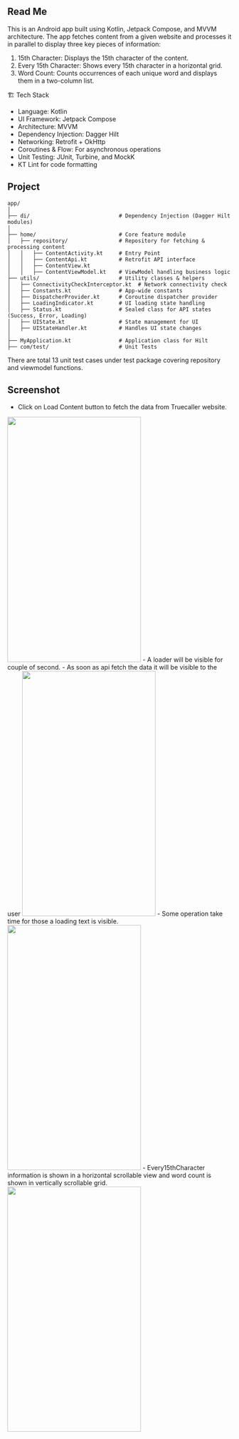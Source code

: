 ## Read Me
This is an Android app built using Kotlin, Jetpack Compose, and MVVM architecture. The app fetches content from a given website and processes it in parallel to display three key pieces of information:

1. 15th Character: Displays the 15th character of the content.
2. Every 15th Character: Shows every 15th character in a horizontal grid.
3. Word Count: Counts occurrences of each unique word and displays them in a two-column list.

🏗️ Tech Stack
- Language: Kotlin
- UI Framework: Jetpack Compose
- Architecture: MVVM
- Dependency Injection: Dagger Hilt
- Networking: Retrofit + OkHttp
- Coroutines & Flow: For asynchronous operations
- Unit Testing: JUnit, Turbine, and MockK
- KT Lint for code formatting

## Project 
```
app/
│
├── di/                            # Dependency Injection (Dagger Hilt modules)
│
├── home/                          # Core feature module
│   ├── repository/                # Repository for fetching & processing content
│   │   ├── ContentActivity.kt     # Entry Point
│   │   ├── ContentApi.kt          # Retrofit API interface
│   │   ├── ContentView.kt 
│   │   ├── ContentViewModel.kt    # ViewModel handling business logic
├── utils/                         # Utility classes & helpers
│   ├── ConnectivityCheckInterceptor.kt  # Network connectivity check
│   ├── Constants.kt               # App-wide constants
│   ├── DispatcherProvider.kt      # Coroutine dispatcher provider
│   ├── LoadingIndicator.kt        # UI loading state handling
│   ├── Status.kt                  # Sealed class for API states (Success, Error, Loading)
│   ├── UIState.kt                 # State management for UI
│   ├── UIStateHandler.kt          # Handles UI state changes
│
├── MyApplication.kt               # Application class for Hilt
├── com/test/                      # Unit Tests
```

There are total 13 unit test cases under test package covering repository and viewmodel functions.

## Screenshot
- Click on Load Content button to fetch the data from Truecaller website.
 <img src="https://github.com/user-attachments/assets/aa168a87-5bcc-4363-bb8b-d808bd197108" width="300" height="550"/>
- A loader will be visible for couple of second.
- As soon as api fetch the data it will be visible to the user
 <img src="https://github.com/user-attachments/assets/16519498-2796-41c8-bc03-7ed68405afc5" width="300" height="550"/>
- Some operation take time for those a loading text is visible.
  <img src="https://github.com/user-attachments/assets/358a01ea-1f97-4a84-83eb-789f8788435c" width="300" height="550"/>
- Every15thCharacter information is shown in a horizontal scrollable view and word count is shown in vertically scrollable grid.
<img src="https://github.com/user-attachments/assets/39db33e3-72e1-4b50-871b-90f2b7f23aeb" width="300" height="550"/>


